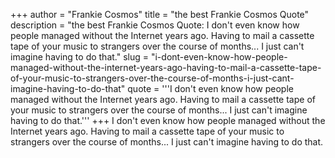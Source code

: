 +++
author = "Frankie Cosmos"
title = "the best Frankie Cosmos Quote"
description = "the best Frankie Cosmos Quote: I don't even know how people managed without the Internet years ago. Having to mail a cassette tape of your music to strangers over the course of months... I just can't imagine having to do that."
slug = "i-dont-even-know-how-people-managed-without-the-internet-years-ago-having-to-mail-a-cassette-tape-of-your-music-to-strangers-over-the-course-of-months-i-just-cant-imagine-having-to-do-that"
quote = '''I don't even know how people managed without the Internet years ago. Having to mail a cassette tape of your music to strangers over the course of months... I just can't imagine having to do that.'''
+++
I don't even know how people managed without the Internet years ago. Having to mail a cassette tape of your music to strangers over the course of months... I just can't imagine having to do that.
